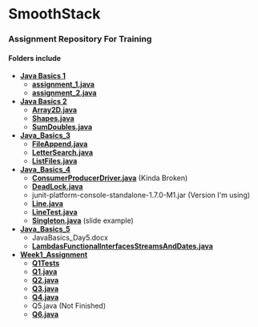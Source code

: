 # SmoothStack
### Assignment Repository For Training
#### Folders include
* **[Java Basics 1](https://github.com/sessums-smoothstack/SmoothStack/blob/main/Java%20Basics%201/)**
    * **[assignment_1.java](https://github.com/sessums-smoothstack/SmoothStack/blob/main/Java%20Basics%201/assignment_1.java)**
    * **[assignment_2.java](https://github.com/sessums-smoothstack/SmoothStack/blob/main/Java%20Basics%201/assignment_2.java)**
* **[Java Basics 2](https://github.com/sessums-smoothstack/SmoothStack/blob/main/Java%20Basics%202)**
    * **[Array2D.java](https://github.com/sessums-smoothstack/SmoothStack/blob/main/Java%20Basics%202/Array2D.java)**
    * **[Shapes.java](https://github.com/sessums-smoothstack/SmoothStack/blob/main/Java%20Basics%202/Shapes.java)**
    * **[SumDoubles.java](https://github.com/sessums-smoothstack/SmoothStack/blob/main/Java%20Basics%202/SumDoubles.java)**
* **[Java_Basics_3](https://github.com/sessums-smoothstack/SmoothStack/blob/main/Java%20Basics%203/)**
    * **[FileAppend.java](https://github.com/sessums-smoothstack/SmoothStack/blob/main/Java_Basics_3/FileAppend.java)**
    * **[LetterSearch.java](https://github.com/sessums-smoothstack/SmoothStack/blob/main/Java_Basics_3/LetterSearch.java)**
    * **[ListFiles.java](https://github.com/sessums-smoothstack/SmoothStack/blob/main/Java_Basics_3/ListFiles.java)**
* **[Java_Basics_4](https://github.com/sessums-smoothstack/SmoothStack/blob/main/Java_Basics_4/)**
    * **[ConsumerProducerDriver.java](https://github.com/sessums-smoothstack/SmoothStack/blob/main/Java_Basics_4/ConsumerProducerDriver.java)** (Kinda Broken)
    * **[DeadLock.java](https://github.com/sessums-smoothstack/SmoothStack/blob/main/Java_Basics_4/DeadLock.java)**
    * junit-platform-console-standalone-1.7.0-M1.jar (Version I'm using)
    * **[Line.java](https://github.com/sessums-smoothstack/SmoothStack/blob/main/Java_Basics_4/Line.java)**
    * **[LineTest.java](https://github.com/sessums-smoothstack/SmoothStack/blob/main/Java_Basics_4/LineTest.java)**
    * **[Singleton.java](https://github.com/sessums-smoothstack/SmoothStack/blob/main/Java_Basics_4/SingletonUse.java)** (slide example)
* **[Java_Basics_5](https://github.com/sessums-smoothstack/SmoothStack/blob/main/Java_Basics_5/)**
    * JavaBasics_Day5.docx
    * **[LambdasFunctionalInterfacesStreamsAndDates.java](https://github.com/sessums-smoothstack/SmoothStack/blob/main/Java_Basics_5/LambdasFunctionalInterfacesStreamsAndDates.java)**
* **[Week1_Assignment](https://github.com/sessums-smoothstack/SmoothStack/blob/main/Week1_Assignment/)**
    * **[Q1Tests](https://github.com/sessums-smoothstack/SmoothStack/blob/main/Week1_Assignment/Q1Tests/)**
    * **[Q1.java](https://github.com/sessums-smoothstack/SmoothStack/blob/main/Week1_Assignment/Q1.java)**
    * **[Q2.java](https://github.com/sessums-smoothstack/SmoothStack/blob/main/Week1_Assignment/Q2.java)**
    * **[Q3.java](https://github.com/sessums-smoothstack/SmoothStack/blob/main/Week1_Assignment/Q3.java)**
    * **[Q4.java](https://github.com/sessums-smoothstack/SmoothStack/blob/main/Week1_Assignment/Q4.java)**
    * Q5.java (Not Finished)
    * **[Q6.java](https://github.com/sessums-smoothstack/SmoothStack/blob/main/Week1_Assignment/Q6.java)**
